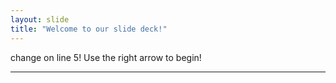```yaml
---
layout: slide
title: "Welcome to our slide deck!"
---
```

change on line 5!
Use the right arrow to begin!

---
